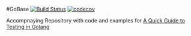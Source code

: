 #GoBase
[![Build Status](https://travis-ci.org/CaitieM20/GoBase.svg?branch=master)](https://travis-ci.org/CaitieM20/GoBase)
[![codecov](https://codecov.io/gh/CaitieM20/GoBase/branch/master/graph/badge.svg)](https://codecov.io/gh/CaitieM20/GoBase)

Accompnaying Repository with code and examples for [A Quick Guide to Testing in Golang](https://caitiem.com/2016/08/18/a-quick-guide-to-testing-in-golang/)

